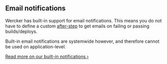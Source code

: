 ## Email notifications

Wercker has built-in support for email notifications. This means you
do not have to define a custom [after-step](/docs/steps/after-steps.html) to get
emails on failing or passing builds/deploys.

Built-in email notifications are systemwide however, and therefore cannot be
used on application-level.

[Read more on our built-in notifications &rsaquo;](/docs/web-interface/notifications.html)
